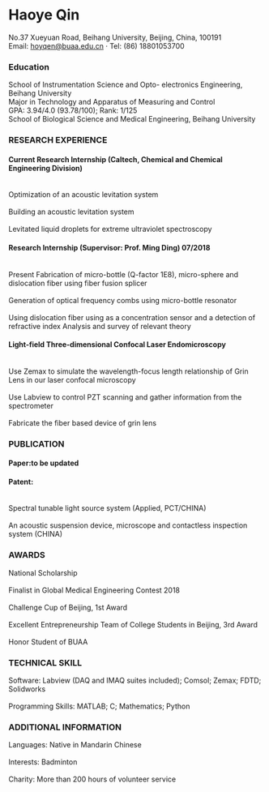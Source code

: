 # Haoye Qin
No.37 Xueyuan Road, Beihang University, Beijing, China, 100191<br> Email: hoyqen@buaa.edu.cn · Tel: (86) 18801053700
### Education
School of Instrumentation Science and Opto- electronics Engineering, Beihang University<br> Major in Technology and Apparatus of Measuring and Control<br> GPA: 3.94/4.0 (93.78/100); Rank: 1/125<br>School of Biological Science and Medical Engineering, Beihang University  
### RESEARCH EXPERIENCE
#### Current Research Internship (Caltech, Chemical and Chemical Engineering Division)
<br> Optimization of an acoustic levitation system  
<br> Building an acoustic levitation system  
<br> Levitated liquid droplets for extreme ultraviolet spectroscopy  

#### Research Internship (Supervisor: Prof. Ming Ding) 07/2018
<br> Present Fabrication of micro-bottle (Q-factor 1E8), micro-sphere and dislocation fiber using fiber fusion splicer  
<br> Generation of optical frequency combs using micro-bottle resonator  
<br> Using dislocation fiber using as a concentration sensor and a detection of refractive index Analysis and survey of relevant theory  

#### Light-field Three-dimensional Confocal Laser Endomicroscopy
<br> Use Zemax to simulate the wavelength-focus length relationship of Grin Lens in our laser confocal microscopy  
<br> Use Labview to control PZT scanning and gather information from the spectrometer  
<br> Fabricate the fiber based device of grin lens  

### PUBLICATION
#### Paper:to be updated
#### Patent:  
<br> Spectral tunable light source system (Applied, PCT/CHINA)  
<br> An acoustic suspension device, microscope and contactless inspection system (CHINA)  


### AWARDS
 National Scholarship  
<br> Finalist in Global Medical Engineering Contest 2018  
<br> Challenge Cup of Beijing, 1st Award  
<br> Excellent Entrepreneurship Team of College Students in Beijing, 3rd Award  
<br> Honor Student of BUAA  
### TECHNICAL SKILL  
 Software: Labview (DAQ and IMAQ suites included); Comsol; Zemax; FDTD; Solidworks    
<br>  Programming Skills: MATLAB; C; Mathematics; Python  

### ADDITIONAL INFORMATION
Languages: Native in Mandarin Chinese  
<br> Interests: Badminton  
<br> Charity: More than 200 hours of volunteer service  
